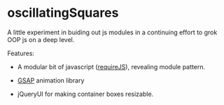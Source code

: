 oscillatingSquares
==================
A little experiment in buiding out js modules in a continuing effort to grok OOP js on a deep level.

Features:

- A modular bit of javascript ([requireJS][require]), revealing module pattern.

- [GSAP][gs] animation library

- jQueryUI for making container boxes resizable.


[rn9-fizzbuzz]: http://rocketnumber9.org/test/jschallenges/fizzBuzz/fizzbuzz.html

[require]: http://requirejs.org/

[gs]: https://greensock.com/
